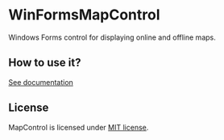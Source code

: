 # WinFormsMapControl
Windows Forms control for displaying online and offline maps.

## How to use it?
[See documentation](/Docs/Index.md)

## License
MapControl is licensed under [MIT license](LICENSE).